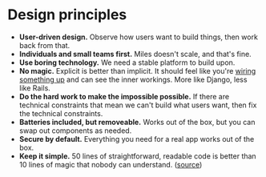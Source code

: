 # Design principles

- **User-driven design.** Observe how users want to build things, then work back from that.
- **Individuals and small teams first.** Miles doesn't scale, and that's fine.
- **Use boring technology.** We need a stable platform to build upon.
- **No magic.** Explicit is better than implicit. It should feel like you're [wiring something up](https://en.wikipedia.org/wiki/Moog_modular_synthesizer) and can see the inner workings. More like Django, less like Rails.
- **Do the hard work to make the impossible possible.** If there are technical constraints that mean we can't build what users want, then fix the technical constraints.
- **Batteries included, but removeable.** Works out of the box, but you can swap out components as needed.
- **Secure by default.** Everything you need for a real app works out of the box.
- **Keep it simple.** 50 lines of straightforward, readable code is better than 10 lines of magic that nobody can understand. ([source](https://github.com/moby/moby/blob/master/project/PRINCIPLES.md))
